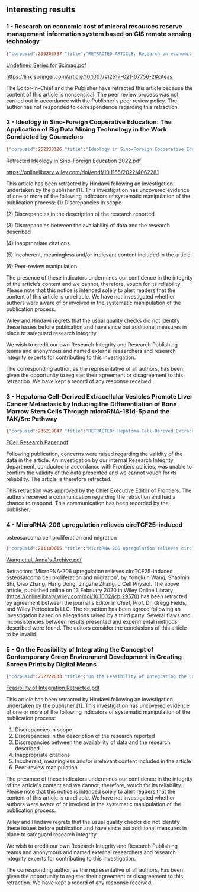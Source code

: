 ## Interesting results

### 1 - Research on economic cost of mineral resources reserve management information system based on GIS remote sensing technology

```bash
{"corpusid":236203797,"title":"RETRACTED ARTICLE: Research on economic cost of mineral resources reserve management information system based on GIS remote sensing technology","abstract":null,"venue":"Arabian Journal of Geosciences","journal":{"name":"Arabian Journal of Geosciences","volume":"14","pages":null},"s2fieldsofstudy":null,"oa_is_retracted":true,"scimago_quartile":null,"scimago_score":null,"scimago_h_index":null,"url":"https://www.semanticscholar.org/paper/2827eaf66b83ace941d930711c33b4e2a7c91110"}
```

[Undefined Series for Scimag.pdf](attachment:eaffb21e-baca-4197-98a0-4cfb8451ad34:Undefined_Series_for_Scimag.pdf)

https://link.springer.com/article/10.1007/s12517-021-07756-2#citeas

The Editor-in-Chief and the Publisher have retracted this article because the content of this article is nonsensical. The peer review process was not carried out in accordance with the Publisher's peer review policy. The author has not responded to correspondence regarding this retraction.

### 2 - **Ideology in Sino-Foreign Cooperative Education: The Application of Big Data Mining Technology in the Work Conducted by Counselors**

```bash
{"corpusid":252238126,"title":"Ideology in Sino-Foreign Cooperative Education: The Application of Big Data Mining Technology in the Work Conducted by Counselors","abstract":"The globalization of today’s world economy is developing in depth, and international education has gradually taken a new step in order to cultivate higher education talents who can adapt to the new context of development. Sino-foreign cooperative education is the main means for the country to carry out international education and foreign exchange, and it aims to cultivate complex talents who can adapt to the new international trade and exchange in the world. Due to the special nature of the student source and the complexity of the purpose of the school, the teaching concept and mode of Sino-foreign cooperative schools differ greatly from the traditional general higher education, which also puts forward strict requirements on the professional level of counselors. As an emerging technology, big data mining technology has a unique advantage in optimizing the processing and management of a large amount of data. The application of big data mining technology to the management of counselors in Sino-foreign cooperative education is important for improving the quality of education, establishing an efficient educational model of Sino-foreign cooperative education, and promoting the international modernization of national education.","venue":"Mobile Information Systems","journal":{"name":"Mobile Information Systems","volume":null,"pages":null},"s2fieldsofstudy":null,"oa_is_retracted":true,"scimago_quartile":null,"scimago_score":null,"scimago_h_index":null,"url":"https://www.semanticscholar.org/paper/3d01ff6c87d184c37191288dca997e133e810b5c"}

```

[Retracted Ideology in Sino-Foreign Education 2022.pdf](attachment:323abfc5-cf5b-4498-8450-83cf028523b2:Retracted_Ideology_in_Sino-Foreign_Education_2022.pdf)

https://onlinelibrary.wiley.com/doi/epdf/10.1155/2022/4062281

This article has been retracted by Hindawi following an investigation undertaken by the publisher [1]. This investigation has uncovered evidence of one or more of the following indicators of systematic manipulation of the publication process:
(1)
Discrepancies in scope

(2)
Discrepancies in the description of the research reported

(3)
Discrepancies between the availability of data and the research described

(4)
Inappropriate citations

(5)
Incoherent, meaningless and/or irrelevant content included in the article

(6)
Peer-review manipulation

The presence of these indicators undermines our confidence in the integrity of the article’s content and we cannot, therefore, vouch for its reliability. Please note that this notice is intended solely to alert readers that the content of this article is unreliable. We have not investigated whether authors were aware of or involved in the systematic manipulation of the publication process.

Wiley and Hindawi regrets that the usual quality checks did not identify these issues before publication and have since put additional measures in place to safeguard research integrity.

We wish to credit our own Research Integrity and Research Publishing teams and anonymous and named external researchers and research integrity experts for contributing to this investigation.

The corresponding author, as the representative of all authors, has been given the opportunity to register their agreement or disagreement to this retraction. We have kept a record of any response received.

### 3 - **Hepatoma Cell-Derived Extracellular Vesicles Promote Liver Cancer Metastasis by Inducing the Differentiation of Bone Marrow Stem Cells Through microRNA-181d-5p and the FAK/Src Pathway**

```bash
{"corpusid":235219847,"title":"RETRACTED: Hepatoma Cell-Derived Extracellular Vesicles Promote Liver Cancer Metastasis by Inducing the Differentiation of Bone Marrow Stem Cells Through microRNA-181d-5p and the FAK/Src Pathway","abstract":"Bone marrow mesenchymal stem cells (BMSCs) are beneficial to repair the damaged liver. Tumor-derived extracellular vesicles (EV) are notorious in tumor metastasis. But the mechanism underlying hepatoma cell-derived EVs in BMSCs and liver cancer remains unclear. We hypothesize that hepatoma cell-derived EVs compromise the effects of BMSCs on the metastasis of liver cancer. The differentially expressed microRNAs (miRNAs) were screened. HepG2 cells were transfected with miR-181d-5p mimic or inhibitor, and the EVs were isolated and incubated with BMSCs to evaluate the differentiation of BMSCs into fibroblasts. Hepatoma cells were cultured with BMSCs conditioned medium (CM) treated with HepG2-EVs to assess the malignant behaviors of hepatoma cells. The downstream genes and pathways of miR-181d-5p were analyzed and their involvement in the effect of EVs on BMSC differentiation was verified through functional rescue experiments. The nude mice were transplanted with BMSCs-CM or BMSCs-CM treated with HepG2-EVs, and then tumor growth and metastasis in vivo were assessed. HepG2-EVs promoted fibroblastic differentiation of BMSCs, and elevated levels of α-SMA, vimentin, and collagen in BMSCs. BMSCs-CM treated with HepG2-EVs stimulated the proliferation, migration, invasion and epithelial-mesenchymal-transition (EMT) of hepatoma cells. miR-181d-5p was the most upregulated in HepG2-EVs-treated BMSCs. miR-181d-5p targeted SOCS3 to activate the FAK/Src pathway and SOCS3 overexpression inactivated the FAK/Src pathway. Reduction of miR-181d-5p in HepG2-EVs or SOCS3 overexpression reduced the differentiation of BMSCs into fibroblasts, and compromised the promoting effect of HepG2-EVs-treated BMSCs-CM on hepatoma cells. In vivo, HepG2-EVs-treated BMSCs facilitated liver cancer growth and metastasis. In conclusion, HepG2-EVs promote the differentiation of BMSCs, and promote liver cancer metastasis through the delivery of miR-181d-5p and the SOCS3/FAK/Src pathway.","venue":"Frontiers in Cell and Developmental Biology","journal":{"name":"Frontiers in Cell and Developmental Biology","volume":"9","pages":null},"s2fieldsofstudy":[{"category":"Medicine","source":"s2-fos-model"},{"category":"Biology","source":"s2-fos-model"},{"category":"Medicine","source":"external"}],"oa_is_retracted":true,"scimago_quartile":1,"scimago_score":1.576,"scimago_h_index":103,"url":"https://www.semanticscholar.org/paper/73a8e54d004fcabb45c6e58b59126681cc388753"}
```

[FCell Research Paper.pdf](attachment:db4d37fa-4d60-4055-8d6e-0d9719d82c79:FCell_Research_Paper.pdf)

Following publication, concerns were raised regarding the validity of the data in the article. An investigation by our internal Research Integrity department, conducted in accordance with Frontiers policies, was unable to confirm the validity of the data presented and we cannot vouch for its reliability. The article is therefore retracted.

This retraction was approved by the Chief Executive Editor of Frontiers. The authors received a communication regarding the retraction and had a chance to respond. This communication has been recorded by the publisher.

### 4 - MicroRNA‐206 upregulation relieves circTCF25‐induced

osteosarcoma cell proliferation and migration

```bash
{"corpusid":211100015,"title":"MicroRNA-206 upregulation relieves circTCF25-induced osteosarcoma cell proliferation and migration.","abstract":"Circular RNA TCF25 (circTCF25) has been proven to be upregulated in human malignancy and correlated with tumor process. Our study aimed to unravel whether circTCF25 dictates cellular activities of osteosarcoma cells and address the possible mechanisms associated with microRNA (miR). circTCF25 and miR-206 in clinical specimens from 25 patients suffering from osteosarcoma were quantified by quantitative reverse transcription-polymerase chain reaction (qRT-PCR). circTCF25- or miR-206-overexpressed cells (MG-63 and Saos-2) were constructed by transfection and confirmed by qRT-PCR, and continually subjected to cascades of assays for viability by Cell Counting Kit-8, proliferation by BrdU+ , migration, and invasion by Transwell chamber and proteins involved in proliferation (cyclin D1 and CDK6), migration and invasion (MMPs, TIMP-1, and vimentin) and signaling transduction (mitogen-activated protein kinase [MEK], extracellular signal-regulated kinase [ERK], protein kinase B [AKT], mammalian target of rapamycin [mTOR]) by western blot. Targeting the relationship between miR-206 and circTCF25 was validated by the Dual-Luciferase Reporter System. circTCF25 was apparently enriched while miR-206 was deficient in osteosarcoma specimens. circTCF25 elevated viability, facilitated proliferation, and fortified migration and invasion capacities of MG-63 and Saos-2 cells. Besides, miR-206 was downregulated in circTCF25-replenished cells. However, miR-206 upregulation offset the carcinogenesis of circTCF25. miR-206 had the ability to downregulate circTCF25 by targeting it. Of note, circTCF25 drove the phosphorylation of signaling transducers while miR-206 upregulation relived the effect of circTCF25 on the phosphorylation. circTCF25 conferred carcinogenesis in osteosarcoma cells through and suppressing miR-206 expression. However, miR-206 overexpression buffered the carcinogenesis of circTCF25.","venue":"Journal of Cellular Physiology","journal":{"name":"Journal of cellular physiology","volume":null,"pages":null},"s2fieldsofstudy":[{"category":"Medicine","source":"s2-fos-model"},{"category":"Biology","source":"s2-fos-model"},{"category":"Chemistry","source":"external"},{"category":"Medicine","source":"external"}],"oa_is_retracted":true,"scimago_quartile":1,"scimago_score":1.321,"scimago_h_index":204,"url":"https://www.semanticscholar.org/paper/28222aeb0adc78a641717b87f27b5c117c886ea8"}
```

[Wang et al. Anna's Archive.pdf](attachment:116f14fd-548b-491a-bcce-9368329bae9f:Wang_et_al..pdf)

Retraction: ‘MicroRNA-206 upregulation relieves circTCF25-induced osteosarcoma cell proliferation and migration', by Yongkun Wang, Shaomin Shi, Qiao Zhang, Hang Dong, Jingzhe Zhang, J Cell Physiol. The above article, published online on 13 February 2020 in Wiley Online Library (https://onlinelibrary.wiley.com/doi/10.1002/jcp.29570) has been retracted by agreement between the journal's Editor in Chief, Prof. Dr. Gregg Fields, and Wiley Periodicals LLC. The retraction has been agreed following an investigation based on allegations raised by a third party. Several flaws and inconsistencies between results presented and experimental methods described were found. The editors consider the conclusions of this article to be invalid.

### 5 - **On the Feasibility of Integrating the Concept of Contemporary Green Environment Development in Creating Screen Prints by Digital Means**

```bash
{"corpusid":252722033,"title":"On the Feasibility of Integrating the Concept of Contemporary Green Environment Development in Creating Screen Prints by Digital Means","abstract":"In the 21st century with the popularization of digital technology, as a printmaking born out of industrial printing, it has undergone a revolutionary evolution. Silkscreen printmaking is a type of print with high technology content, strong dependence on media, and no traditional load. Thirty years ago, as soon as silkscreen prints settled in China, they began artistic exploration and experimentation with a brand-new attitude. Several generations of screen print workers have achieved it, expanded it, and made it independent in the fusion of modern language methods and oriental cultural spirit, and in the exploration of screen vocabulary, characteristics and character, it has an independent status and ranks among the international elite qualifications. This paper analyzes the root problems of high-tech printmaking tools, materials, technical principles, and causes of aesthetics. Starting from the background of the concept of green development, it expounds its related concepts, analyzes the theoretical origin of green development, and clearly recognizes the high-tech. The limitation of printmaking in the development space—that is, the expression language of digital plate making, is relatively correct in theory, so as to carry out step-by-step exploration and practice.","venue":"Journal of Environmental and Public Health","journal":{"name":"Journal of Environmental and Public Health","volume":"2022","pages":null},"s2fieldsofstudy":[{"category":"Environmental Science","source":"s2-fos-model"},{"category":"Medicine","source":"external"}],"oa_is_retracted":true,"scimago_quartile":null,"scimago_score":null,"scimago_h_index":null,"url":"https://www.semanticscholar.org/paper/9f5eb156e08cb62ead295f2e7eb9cd64acd06ae5"}
```

[Feasibility of Integration Retracted.pdf](attachment:07b149eb-9ad8-4d90-903a-20830966b0cb:Feasibility_of_Integration_Retracted.pdf)

This article has been retracted by Hindawi following an investigation undertaken by the publisher [[1](https://pmc.ncbi.nlm.nih.gov/articles/PMC10307394/#B1)]. This investigation has uncovered evidence of one or more of the following indicators of systematic manipulation of the publication process:

1. Discrepancies in scope
2. Discrepancies in the description of the research reported
3. Discrepancies between the availability of data and the research described
4. Inappropriate citations
5. Incoherent, meaningless and/or irrelevant content included in the article
6. Peer-review manipulation

The presence of these indicators undermines our confidence in the integrity of the article's content and we cannot, therefore, vouch for its reliability. Please note that this notice is intended solely to alert readers that the content of this article is unreliable. We have not investigated whether authors were aware of or involved in the systematic manipulation of the publication process.

Wiley and Hindawi regrets that the usual quality checks did not identify these issues before publication and have since put additional measures in place to safeguard research integrity.

We wish to credit our own Research Integrity and Research Publishing teams and anonymous and named external researchers and research integrity experts for contributing to this investigation.

The corresponding author, as the representative of all authors, has been given the opportunity to register their agreement or disagreement to this retraction. We have kept a record of any response received.
